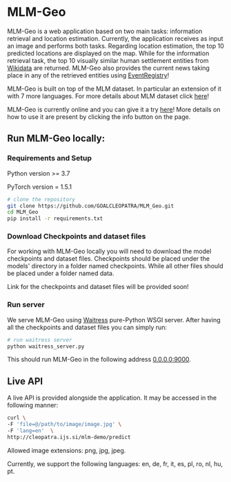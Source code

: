 # MLM-Geo

MLM-Geo is a web application based on two main tasks: information retrieval and location estimation. Currently, the application receives as input an image and performs both tasks. Regarding location estimation, the top 10 predicted locations are displayed on the map. While for the information retrieval task, the top 10 visually similar human settlement entities from [Wikidata](https://www.wikidata.org/wiki/Wikidata:Main_Page) are returned. MLM-Geo also provides the current news taking place in any of the retrieved entities using [EventRegistry](https://eventregistry.org/)!

MLM-Geo is built on top of the MLM dataset. In particular an extension of it with 7 more languages. For more details about MLM dataset click [here](http://cleopatra.ijs.si/goal-mlm/)!

MLM-Geo is currently online and you can give it a try [here](http://cleopatra.ijs.si/mlm-demo/)! More details on how to use it are present by clicking the info button on the page.

## Run MLM-Geo locally:
### Requirements and Setup
Python version >= 3.7

PyTorch version = 1.5.1

``` bash
# clone the repository
git clone https://github.com/GOALCLEOPATRA/MLM_Geo.git
cd MLM_Geo
pip install -r requirements.txt
```

### Download Checkpoints and dataset files
For working with MLM-Geo locally you will need to download the model checkpoints and dataset files. Checkpoints should be placed under the models' directory in a folder named checkpoints. While all other files should be placed under a folder named data.

Link for the checkpoints and dataset files will be provided soon!

### Run server
We serve MLM-Geo using [Waitress](https://docs.pylonsproject.org/projects/waitress/en/latest/) pure-Python WSGI server. After having all the checkpoints and dataset files you can simply run:
``` bash
# run waitress server
python waitress_server.py
```
This should run MLM-Geo in the following address [0.0.0.0:9000](0.0.0.0:9000).

## Live API
A live API is provided alongside the application. It may be accessed in the following manner:
```bash
curl \
-F 'file=@/path/to/image/image.jpg' \
-F 'lang=en'  \
http://cleopatra.ijs.si/mlm-demo/predict
```
Allowed image extensions: png, jpg, jpeg.

Currently, we support the following languages: en, de, fr, it, es, pl, ro, nl, hu, pt.